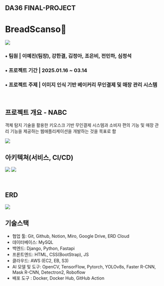 ## DA36 FINAL-PROJECT
# BreadScanso🍞
![](./images/ppt1.png)

### • 팀원 | 이예진(팀장), 강한결, 김정아, 조은비, 전민하, 심정석 
### • 프로젝트 기간 | 2025.01.16 ~ 03.14
### • 프로젝트 주제 | 이미지 인식 기반 베이커리 무인결제 및 매장 관리 시스템

<br>

## 프로젝트 개요 - NABC

객체 탐지 기술을 활용한 키오스크 기반 무인결제 시스템과 소비자 편의 기능 및 매장 관리 기능을 제공하는 웹애플리케이션을 개발하는 것을 목표로 함

![](./images/NABC.png)

## 아키텍쳐(서비스, CI/CD)
![](./images/art_ser.png)
![](./images/art_cicd.png)

<br>

## ERD
![](./images/erd.png)

## 기술스택
- 협업 툴: Git, Github, Notion, Miro, Google Drive, ERD Cloud
- 데이터베이스: MySQL
- 백엔드: Django, Python, Fastapi
- 프론트엔드: HTML, CSS(BootStrap), JS
- 클라우드: AWS (EC2, EB, S3)
- AI 모델 및 도구: OpenCV, TensorFlow, Pytorch, YOLOv8s, Faster R-CNN, Mask R-CNN, Detectron2, Roboflow
- 배포 도구 : Docker, Docker Hub, GitHub Action






